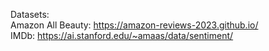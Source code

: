 Datasets:  
Amazon All Beauty: https://amazon-reviews-2023.github.io/  
IMDb: https://ai.stanford.edu/~amaas/data/sentiment/  
